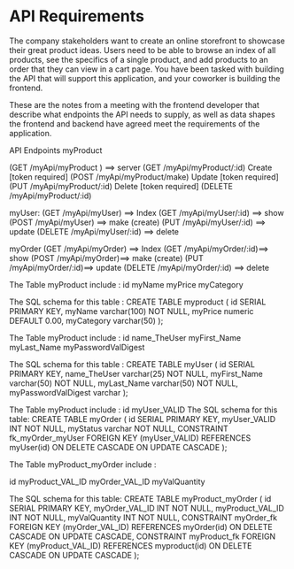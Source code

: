 # API Requirements
The company stakeholders want to create an online storefront to showcase their great product ideas. Users need to be able to browse an index of all products, see the specifics of a single product, and add products to an order that they can view in a cart page. You have been tasked with building the API that will support this application, and your coworker is building the frontend.

These are the notes from a meeting with the frontend developer that describe what endpoints the API needs to supply, as well as data shapes the frontend and backend have agreed meet the requirements of the application. 

API Endpoints
myProduct

(GET /myApi/myProduct ) ==> server
(GET /myApi/myProduct/:id)
Create [token required] (POST /myApi/myProduct/make)
Update [token required] (PUT /myApi/myProduct/:id)
Delete [token required] (DELETE /myApi/myProduct/:id)

myUser:
(GET /myApi/myUser) ==> Index
(GET /myApi/myUser/:id) ==> show
(POST /myApi/myUser) ==> make (create)
(PUT /myApi/myUser/:id) ==> update
(DELETE /myApi/myUser/:id) ==> delete


myOrder
(GET /myApi/myOrder) ==> Index
(GET /myApi/myOrder/:id)==> show
(POST /myApi/myOrder)==> make (create)
(PUT /myApi/myOrder/:id)==> update
(DELETE /myApi/myOrder/:id) ==> delete


The Table myProduct include :
id
myName
myPrice
myCategory 

The SQL schema for this table :
CREATE TABLE myproduct (
    id SERIAL PRIMARY KEY,
    myName varchar(100) NOT NULL,
    myPrice numeric DEFAULT 0.00,
    myCategory varchar(50)
);


The Table myProduct include :
id
name_TheUser
myFirst_Name
myLast_Name
myPasswordValDigest

The SQL schema for this table :
CREATE TABLE myUser (
    id SERIAL PRIMARY KEY,
    name_TheUser varchar(25) NOT NULL,
    myFirst_Name varchar(50) NOT NULL,
    myLast_Name varchar(50) NOT NULL,
    myPasswordValDigest varchar
);


The Table myProduct include :
id
myUser_VALID
The SQL schema for this table:
CREATE TABLE myOrder (
    id SERIAL PRIMARY KEY,
    myUser_VALID INT NOT NULL,
    myStatus varchar NOT NULL,
    CONSTRAINT fk_myOrder_myUser
        FOREIGN KEY (myUser_VALID)
            REFERENCES myUser(id)
            ON DELETE CASCADE
            ON UPDATE CASCADE
);


The Table myProduct_myOrder include :

id
myProduct_VAL_ID
myOrder_VAL_ID
myValQuantity

The SQL schema for this table:
CREATE TABLE myProduct_myOrder (
    id SERIAL PRIMARY KEY,
    myOrder_VAL_ID INT NOT NULL,
    myProduct_VAL_ID INT NOT NULL,
    myValQuantity INT NOT NULL,
    CONSTRAINT myOrder_fk
        FOREIGN KEY (myOrder_VAL_ID)
            REFERENCES myOrder(id)
            ON DELETE CASCADE
            ON UPDATE CASCADE,
    CONSTRAINT myProduct_fk
        FOREIGN KEY (myProduct_VAL_ID)
            REFERENCES myproduct(id)
            ON DELETE CASCADE
            ON  UPDATE CASCADE
);

